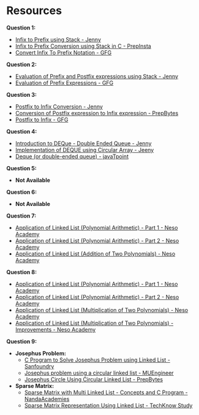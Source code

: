 # Resources

**Question 1:**
- [Infix to Prefix using Stack - Jenny](https://youtu.be/8QxlrRws9OI?feature=shared)
- [Infix to Prefix Conversion using Stack in C - PrepInsta](https://prepinsta.com/data-structures/infix-to-prefix-conversion/)
- [Convert Infix To Prefix Notation - GFG](https://www.geeksforgeeks.org/convert-infix-prefix-notation/)

**Question 2:**
- [Evaluation of Prefix and Postfix expressions using Stack - Jenny](https://youtu.be/o6vj5l_W2h8?feature=shared)
- [Evaluation of Prefix Expressions - GFG](https://www.geeksforgeeks.org/evaluation-prefix-expressions/)

**Question 3:**
- [Postfix to Infix Conversion - Jenny](https://youtu.be/1zqgyoZzda4?feature=shared)
- [Conversion of Postfix expression to Infix expression - PrepBytes](https://www.prepbytes.com/blog/stacks/conversion-of-postfix-expression-to-infix-expression/)
- [Postfix to Infix - GFG](https://www.geeksforgeeks.org/postfix-to-infix/)

**Question 4:**
- [Introduction to DEQue - Double Ended Queue - Jenny](https://youtu.be/pqg0SOPRlJ4?feature=shared)
- [Implementation of DEQUE using Circular Array - Jeeny](https://youtu.be/WJres9mgiAk?feature=shared)
- [Deque (or double-ended queue) - javaTpoint](https://www.javatpoint.com/ds-deque)

**Question 5:**
- **Not Available**

**Question 6:**
- **Not Available**

**Question 7:**
- [Application of Linked List (Polynomial Arithmetic) - Part 1 - Neso Academy](https://youtu.be/eppL94aNwBI?feature=shared)
- [Application of Linked List (Polynomial Arithmetic) - Part 2 - Neso Academy](https://youtu.be/YrwAuv0n1Wk?feature=shared)
- [Application of Linked List (Addition of Two Polynomials) - Neso Academy](https://youtu.be/cFHZ-a87Vp4?feature=shared)

**Question 8:**
- [Application of Linked List (Polynomial Arithmetic) - Part 1 - Neso Academy](https://youtu.be/eppL94aNwBI?feature=shared)
- [Application of Linked List (Polynomial Arithmetic) - Part 2 - Neso Academy](https://youtu.be/YrwAuv0n1Wk?feature=shared)
- [Application of Linked List (Multiplication of Two Polynomials) - Neso Academy](https://youtu.be/_XjzQzZY2gg?feature=shared)
- [Application of Linked List (Multiplication of Two Polynomials) - Improvements - Neso Academy](https://youtu.be/bNWPciD7ogg?feature=shared)

**Question 9:**
- **Josephus Problem:**
    - [C Program to Solve Josephus Problem using Linked List - Sanfoundry](https://www.sanfoundry.com/c-program-solve-josephus-problem-using-linked-list/)
    - [Josephus problem using a circular linked list - MUEngineer](https://youtu.be/I07jmueEBsk?feature=shared)
    - [Josephus Circle Using Circular Linked List - PrepBytes](https://www.prepbytes.com/blog/linked-list/josephus-circle-using-circular-linked-list/)
- **Sparse Matrix:**
    - [Sparse Matrix with Multi Linked List - Concepts and C Program - NandaAcademies](https://youtu.be/ZXNblq3Tl-s?feature=shared)
    - [Sparse Matrix Representation Using Linked List - TechKnow Study](https://youtu.be/YJ0eJkXOi8I?feature=shared)